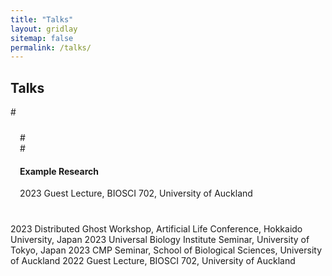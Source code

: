 ```yaml
---
title: "Talks"
layout: gridlay
sitemap: false
permalink: /talks/
---
```


<style>
.btn{
    margin-bottom:5px;
    padding-top:1px;
    padding-bottom:1px;
    padding-left:15px;
    padding-right:15px;
}
.jumbotron{
    padding:3%;
    padding-bottom:10px;
    padding-top:10px;
    margin-top:10px;
    margin-bottom:30px;
}
</style>

## Talks

#<div class="jumbotron">
#<div class="col-md-12 col-sm-12">
#<h4>Example Research</h4>

</div>
2023 Guest Lecture, BIOSCI 702, University of Auckland
</div>
2023 Distributed Ghost Workshop, Artificial Life Conference, Hokkaido University, Japan
</div>
2023 Universal Biology Institute Seminar, University of Tokyo, Japan
</div>
2023 CMP Seminar, School of Biological Sciences, University of Auckland
</div>
2022 Guest Lecture, BIOSCI 702, University of Auckland
